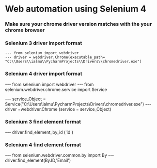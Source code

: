 # Web automation using Selenium 4
### Make sure your chrome driver version matches with the your chrome browser


### Selenium 3 driver import format
    --- from selenium import webdriver
    --- driver = webdriver.Chrome(executable_path= "C:\\Users\\ialmu\\PycharmProjects\\Drivers\\chromedriver.exe")
    

### Selenium 4 driver import format
   --- from selenium import webdriver
   --- from selenium.webdriver.chrome.service import Service

   --- service_Object = Service("C:\\Users\\ialmu\\PycharmProjects\\Drivers\\chromedriver.exe")
   --- driver =webdriver.Chrome (service = service_Object)
  
  
### Selenium 3 find element format 
   --- driver.find_element_by_id ('id')
  
  
### Selenium 4 find element format
   --- from selenium.webdriver.common.by import By
   --- driver.find_element(By.ID,'Email')
